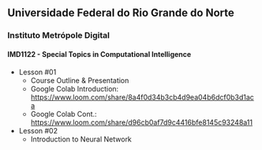## Universidade Federal do Rio Grande do Norte
### Instituto Metrópole Digital

#### IMD1122 - Special Topics in Computational Intelligence


- Lesson #01
	- Course Outline & Presentation
	- Google Colab Introduction: https://www.loom.com/share/8a4f0d34b3cb4d9ea04b6dcf0b3d1aca
	- Google Colab Cont.: https://www.loom.com/share/d96cb0af7d9c4416bfe8145c93248a11
- Lesson #02
	- Introduction to Neural Network
